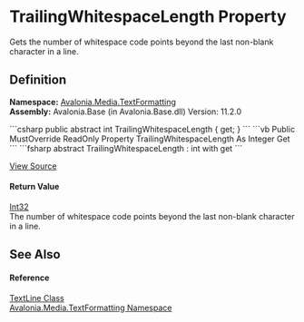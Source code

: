# TrailingWhitespaceLength Property


Gets the number of whitespace code points beyond the last non-blank character in a line.



## Definition
**Namespace:** <a href="N_Avalonia_Media_TextFormatting">Avalonia.Media.TextFormatting</a>  
**Assembly:** Avalonia.Base (in Avalonia.Base.dll) Version: 11.2.0

<Tabs groupId="api-code-preview">
<TabItem value="csharp" label="C#">
```csharp
public abstract int TrailingWhitespaceLength { get; }
```
</TabItem>
<TabItem value="vb" label="VB">
```vb
Public MustOverride ReadOnly Property TrailingWhitespaceLength As Integer
	Get
```
</TabItem>
<TabItem value="fsharp" label="F#">
```fsharp
abstract TrailingWhitespaceLength : int with get
```
</TabItem>
</Tabs>



<a href="https://github.com/AvaloniaUI/Avalonia/tree/master/src/Avalonia.Base/Media/TextFormatting/TextLine.cs" title="View the source code">View Source</a>



#### Return Value
<a href="https://learn.microsoft.com/dotnet/api/system.int32" target="_blank" rel="noopener noreferrer">Int32</a>  
The number of whitespace code points beyond the last non-blank character in a line.

## See Also


#### Reference
<a href="T_Avalonia_Media_TextFormatting_TextLine">TextLine Class</a>  
<a href="N_Avalonia_Media_TextFormatting">Avalonia.Media.TextFormatting Namespace</a>  

